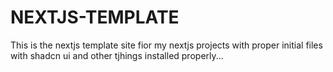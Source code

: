 # NEXTJS-TEMPLATE
This is the nextjs template site fior my nextjs projects with proper initial files with shadcn ui  and other tjhings installed properly...
